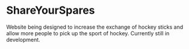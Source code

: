 # ShareYourSpares
Website being designed to increase the exchange of hockey sticks and allow more people to pick up the sport of hockey. Currently still in development.
